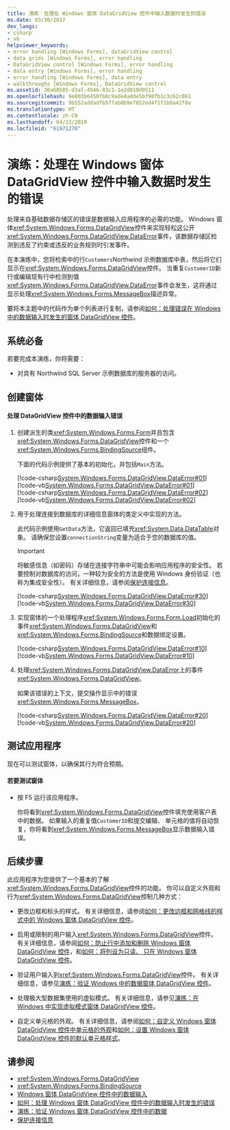 ```yaml
---
title: 演练：处理在 Windows 窗体 DataGridView 控件中输入数据时发生的错误
ms.date: 03/30/2017
dev_langs:
- csharp
- vb
helpviewer_keywords:
- error handling [Windows Forms], dataGridView control
- data grids [Windows Forms], error handling
- DataGridView control [Windows Forms], error handling
- data entry [Windows Forms], error handling
- error handling [Windows Forms], data entry
- walkthroughs [Windows Forms], DataGridView control
ms.assetid: 30a68b85-d3af-4946-83c1-1e2d010d0511
ms.openlocfilehash: 9e803b6450fb8c9ade4adde5bf98fb1c3c62c861
ms.sourcegitcommit: 9b552addadfb57fab0b9e7852ed4f1f1b8a42f8e
ms.translationtype: HT
ms.contentlocale: zh-CN
ms.lasthandoff: 04/23/2019
ms.locfileid: "61971270"
---
```

# <a name="walkthrough-handling-errors-that-occur-during-data-entry-in-the-windows-forms-datagridview-control"></a>演练：处理在 Windows 窗体 DataGridView 控件中输入数据时发生的错误
处理来自基础数据存储区的错误是数据输入应用程序的必需的功能。 Windows 窗体<xref:System.Windows.Forms.DataGridView>控件来实现轻松这公开<xref:System.Windows.Forms.DataGridView.DataError>事件，该数据存储区检测到违反了约束或违反的业务规则时引发事件。  
  
 在本演练中，您将检索中的行`Customers`Northwind 示例数据库中表，然后将它们显示在<xref:System.Windows.Forms.DataGridView>控件。 当重复`CustomerID`新行或编辑现有行中检测到值<xref:System.Windows.Forms.DataGridView.DataError>事件会发生，这将通过显示处理<xref:System.Windows.Forms.MessageBox>描述异常。  
  
 要将本主题中的代码作为单个列表进行复制，请参阅[如何：处理错误在 Windows 中的数据输入时发生的窗体 DataGridView 控件](handle-errors-that-occur-during-data-entry-in-the-datagrid.md)。  
  
## <a name="prerequisites"></a>系统必备  
 若要完成本演练，你将需要：  
  
- 对具有 Northwind SQL Server 示例数据库的服务器的访问。  
  
## <a name="creating-the-form"></a>创建窗体  
  
#### <a name="to-handle-data-entry-errors-in-the-datagridview-control"></a>处理 DataGridView 控件中的数据输入错误  
  
1. 创建派生的类<xref:System.Windows.Forms.Form>并且包含<xref:System.Windows.Forms.DataGridView>控件和一个<xref:System.Windows.Forms.BindingSource>组件。  
  
     下面的代码示例提供了基本的初始化，并包括`Main`方法。  
  
     [!code-csharp[System.Windows.Forms.DataGridView.DataError#01](~/samples/snippets/csharp/VS_Snippets_Winforms/System.Windows.Forms.DataGridView.DataError/CS/errorhandling.cs#01)]
     [!code-vb[System.Windows.Forms.DataGridView.DataError#01](~/samples/snippets/visualbasic/VS_Snippets_Winforms/System.Windows.Forms.DataGridView.DataError/VB/errorhandling.vb#01)]  
    [!code-csharp[System.Windows.Forms.DataGridView.DataError#02](~/samples/snippets/csharp/VS_Snippets_Winforms/System.Windows.Forms.DataGridView.DataError/CS/errorhandling.cs#02)]
    [!code-vb[System.Windows.Forms.DataGridView.DataError#02](~/samples/snippets/visualbasic/VS_Snippets_Winforms/System.Windows.Forms.DataGridView.DataError/VB/errorhandling.vb#02)]  
  
2. 用于处理连接到数据库的详细信息窗体的类定义中实现的方法。  
  
     此代码示例使用`GetData`方法，它返回已填充<xref:System.Data.DataTable>对象。 请确保您设置`connectionString`变量为适合于您的数据库的值。  
  
    > [!IMPORTANT]
    >  将敏感信息（如密码）存储在连接字符串中可能会影响应用程序的安全性。 若要控制对数据库的访问，一种较为安全的方法是使用 Windows 身份验证（也称为集成安全性）。 有关详细信息，请参阅[保护连接信息](../../data/adonet/protecting-connection-information.md)。  
  
     [!code-csharp[System.Windows.Forms.DataGridView.DataError#30](~/samples/snippets/csharp/VS_Snippets_Winforms/System.Windows.Forms.DataGridView.DataError/CS/errorhandling.cs#30)]
     [!code-vb[System.Windows.Forms.DataGridView.DataError#30](~/samples/snippets/visualbasic/VS_Snippets_Winforms/System.Windows.Forms.DataGridView.DataError/VB/errorhandling.vb#30)]  
  
3. 实现窗体的一个处理程序<xref:System.Windows.Forms.Form.Load>初始化的事件<xref:System.Windows.Forms.DataGridView>和<xref:System.Windows.Forms.BindingSource>和数据绑定设置。  
  
     [!code-csharp[System.Windows.Forms.DataGridView.DataError#10](~/samples/snippets/csharp/VS_Snippets_Winforms/System.Windows.Forms.DataGridView.DataError/CS/errorhandling.cs#10)]
     [!code-vb[System.Windows.Forms.DataGridView.DataError#10](~/samples/snippets/visualbasic/VS_Snippets_Winforms/System.Windows.Forms.DataGridView.DataError/VB/errorhandling.vb#10)]  
  
4. 处理<xref:System.Windows.Forms.DataGridView.DataError>上的事件<xref:System.Windows.Forms.DataGridView>。  
  
     如果该错误的上下文，提交操作显示中的错误<xref:System.Windows.Forms.MessageBox>。  
  
     [!code-csharp[System.Windows.Forms.DataGridView.DataError#20](~/samples/snippets/csharp/VS_Snippets_Winforms/System.Windows.Forms.DataGridView.DataError/CS/errorhandling.cs#20)]
     [!code-vb[System.Windows.Forms.DataGridView.DataError#20](~/samples/snippets/visualbasic/VS_Snippets_Winforms/System.Windows.Forms.DataGridView.DataError/VB/errorhandling.vb#20)]  
  
## <a name="testing-the-application"></a>测试应用程序  
 现在可以测试窗体，以确保其行为符合预期。  
  
#### <a name="to-test-the-form"></a>若要测试窗体  
  
- 按 F5 运行该应用程序。  
  
     你将看到<xref:System.Windows.Forms.DataGridView>控件填充使用客户表中的数据。 如果输入的重复值`CustomerID`和提交编辑、 单元格的值将自动恢复，你将看到<xref:System.Windows.Forms.MessageBox>显示数据输入错误。  
  
## <a name="next-steps"></a>后续步骤  
 此应用程序为您提供了一个基本的了解<xref:System.Windows.Forms.DataGridView>控件的功能。 你可以自定义外观和行为<xref:System.Windows.Forms.DataGridView>控制几种方式：  
  
- 更改边框和标头的样式。 有关详细信息，请参阅[如何：更改边框和网格线的样式中的 Windows 窗体 DataGridView 控件](change-the-border-and-gridline-styles-in-the-datagrid.md)。  
  
- 启用或限制的用户输入<xref:System.Windows.Forms.DataGridView>控件。 有关详细信息，请参阅[如何：防止行中添加和删除 Windows 窗体 DataGridView 控件](prevent-row-addition-and-deletion-datagridview.md)，和[如何：将列设为只读、 只在 Windows 窗体 DataGridView 控件](how-to-make-columns-read-only-in-the-windows-forms-datagridview-control.md)。  
  
- 验证用户输入到<xref:System.Windows.Forms.DataGridView>控件。 有关详细信息，请参见[演练：验证 Windows 中的数据窗体 DataGridView 控件](walkthrough-validating-data-in-the-windows-forms-datagridview-control.md)。  
  
- 处理极大型数据集使用的虚拟模式。 有关详细信息，请参见[演练：在 Windows 中实现虚拟模式窗体 DataGridView 控件](implementing-virtual-mode-wf-datagridview-control.md)。  
  
- 自定义单元格的外观。 有关详细信息，请参阅[如何：自定义 Windows 窗体 DataGridView 控件中单元格的外观](customize-the-appearance-of-cells-in-the-datagrid.md)和[如何：设置 Windows 窗体 DataGridView 控件的默认单元格样式](how-to-set-default-cell-styles-for-the-windows-forms-datagridview-control.md)。  
  
## <a name="see-also"></a>请参阅

- <xref:System.Windows.Forms.DataGridView>
- <xref:System.Windows.Forms.BindingSource>
- [Windows 窗体 DataGridView 控件中的数据输入](data-entry-in-the-windows-forms-datagridview-control.md)
- [如何：处理 Windows 窗体 DataGridView 控件中的数据输入时发生的错误](handle-errors-that-occur-during-data-entry-in-the-datagrid.md)
- [演练：验证 Windows 窗体 DataGridView 控件中的数据](walkthrough-validating-data-in-the-windows-forms-datagridview-control.md)
- [保护连接信息](../../data/adonet/protecting-connection-information.md)

